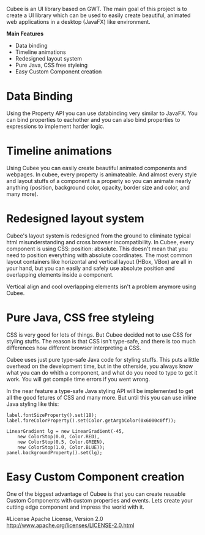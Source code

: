 Cubee is an UI library based on GWT. The main goal of this project is to create a UI library which can be used to easily create beautiful, animated web applications in a desktop (JavaFX) like environment.

**Main Features**
- Data binding
- Timeline animations
- Redesigned layout system
- Pure Java, CSS free styleing
- Easy Custom Component creation

# Data Binding
Using the Property API you can use databinding very similar to JavaFX. You can bind properties to eachother and you can also bind properties to expressions to implement harder logic.

# Timeline animations
Using Cubee you can easily create beautiful animated components and webpages. In cubee, every property is animateable. And almost every style and layout stuffs of a component is a property so you can animate nearly anything (position, background color, opacity, border size and color, and many more).

# Redesigned layout system
Cubee's layout system is redesigned from the ground to eliminate typical html misunderstanding and cross browser incompatibility. In Cubee, every component is using CSS: position: absolute. This doesn't mean that you need to position everything with absolute coordinates. The most common layout containers like horizontal and vertical layout (HBox, VBox) are all in your hand, but you can easily and safely use absolute position and overlapping elements inside a component.

Vertical align and cool overlapping elements isn't a problem anymore using Cubee.

# Pure Java, CSS free styleing
CSS is very good for lots of things. But Cubee decided not to use CSS for styling stuffs. The reason is that CSS isn't type-safe, and there is too much differences how different browser interpreting a CSS.

Cubee uses just pure type-safe Java code for styling stuffs. This puts a little overhead on the development time, but in the otherside, you always know what you can do whith a component, and what do you need to type to get it work. You will get compile time errors if you went wrong.

In the near feature a type-safe Java styling API will be implemented to get all the good fetures of CSS and many more. But until this you can use inline Java styling like this:

    label.fontSizeProperty().set(18);
    label.foreColorProperty().set(Color.getArgbColor(0x6000c0ff));
    
    LinearGradient lg = new LinearGradient(-45, 
        new ColorStop(0.0, Color.RED), 
        new ColorStop(0.5, Color.GREEN), 
        new ColorStop(1.0, Color.BLUE));
    panel.backgroundProperty().set(lg);

# Easy Custom Component creation
One of the biggest advantage of Cubee is that you can create reusable Custom Components with custom properties and events. Lets create your cutting edge component and impress the world with it.

#License
Apache License, Version 2.0
http://www.apache.org/licenses/LICENSE-2.0.html

